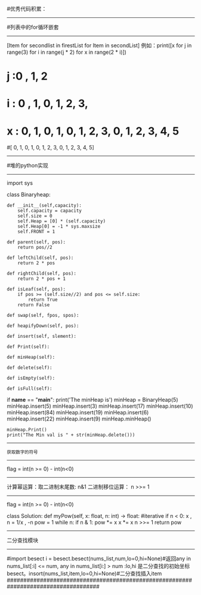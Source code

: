#优秀代码积累：
************************************************************************************
#列表中的for循环嵌套
************************************************************************************
[Item for secondlist in firestList for Item in secondList]
例如：print([x for j in range(3) for i in range(j * 2) for x in range(2 * i)])
# j :0 , 1,          2
# i :    0 , 1,      0, 1,      2,            3,
# x :        0, 1,       0, 1,  0, 1, 2, 3,   0, 1, 2, 3, 4, 5
#[           0, 1,       0, 1,  0, 1, 2, 3,   0, 1, 2, 3, 4, 5]
*************************************************************************************
#堆的python实现
************************************************************************************
import  sys

class Binaryheap:

    def __init__(self,capacity):
        self.capacity = capacity
        self.size = 0
        self.Heap = [0] * (self.capacity)
        self.Heap[0] = -1 * sys.maxsize
        self.FRONT = 1

    def parent(self, pos):
        return pos//2

    def leftChild(self, pos):
        return 2 * pos

    def rightChild(self, pos):
        return 2 * pos + 1
    
    def isLeaf(self, pos):
        if pos >= (self.size//2) and pos <= self.size:
            return True
        return False

    def swap(self, fpos, spos):

    def heapifyDown(self, pos):

    def insert(self, slement):

    def Print(self):

    def minHeap(self):

    def delete(self):

    def isEmpty(self):

    def isFull(self):

if __name__ == "__main__":
    print('The minHeap is')
    minHeap = BinaryHeap(5)
    minHeap.insert(5) 
    minHeap.insert(3) 
    minHeap.insert(17) 
    minHeap.insert(10) 
    minHeap.insert(84) 
    minHeap.insert(19) 
    minHeap.insert(6) 
    minHeap.insert(22) 
    minHeap.insert(9) 
    minHeap.minHeap() 
  
    minHeap.Print() 
    print("The Min val is " + str(minHeap.delete())) 

************************************************************************************
    获取数字的符号
************************************************************************************
flag = int(n >= 0) - int(n<0)

************************************************************************************
计算幂运算：取二进制末尾数:  n&1 二进制移位运算： n >>= 1
************************************************************************************
flag = int(n >= 0) - int(n<0)

class Solution:
    def myPow(self, x: float, n: int) -> float:
        #iterative
        if n < 0:
            x , n = 1/x , -n
        pow  = 1
        while n:
            if n & 1:
                pow *= x
            x *= x
            n >>= 1
        return pow

************************************************************************************
二分查找模块
************************************************************************************
#import besect
i = besect.besect(nums_list,num,lo=0,hi=None)#返回any in nums_list[:i] <= num, any in nums_list[i:] > num :lo,hi 是二分查找的初始坐标
besect。insort(nums_list,item,lo=0,hi=None)#二分查找插入item
####################################################################################
